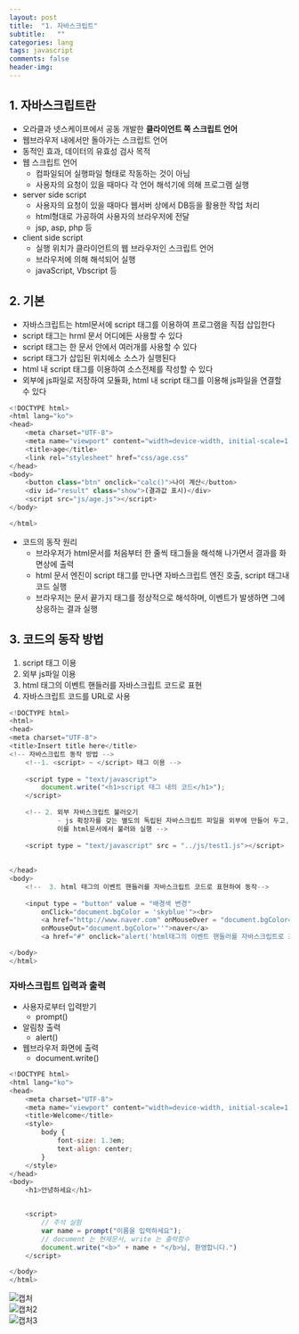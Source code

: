 ```yaml
---
layout: post
title:  "1. 자바스크립트"
subtitle:   ""
categories: lang
tags: javascript
comments: false
header-img: 
---
```


## 1. 자바스크립트란

- 오라클과 넷스케이프에서 공동 개발한 **클라이언트 쪽 스크립트 언어**
- 웹브라우저 내에서만 돌아가는 스크립트 언어
- 동적인 효과, 데이터의 유효성 검사 목적
- 웹 스크립트 언어
    - 컴파일되어 실행파일 형태로 작동하는 것이 아님
    - 사용자의 요청이 있을 때마다 각 언어 해석기에 의해 프로그램 실행
- server side script
    - 사용자의 요청이 있을 때마다 웹서버 상에서 DB등을 활용한 작업 처리
    - html형대로 가공하여 사용자의 브라우저에 전달
    - jsp, asp, php 등
- client side script
    - 실행 위치가 클라이언트의 웹 브라우저인 스크립트 언어
    - 브라우저에 의해 해석되어 실행
    - javaScript, Vbscript 등

## 2. 기본

- 자바스크립트는 html문서에 script 태그를 이용하여 프로그램을 직접 삽입한다
- script 태그는 hrml 문서 어디에든 사용할 수 있다
- script 태그는 한 문서 안에서 여러개를 사용할 수 있다
- script 태그가 삽입된 위치에소 소스가 실행된다
- html 내 script 태그를 이용하여 소스전체를 작성할 수 있다
- 외부에 js파일로 저장하여 모듈화, html 내 script 태그를 이용해 js파일을 연결할 수 있다



```javascript
<!DOCTYPE html>
<html lang="ko">
<head>
    <meta charset="UTF-8">
    <meta name="viewport" content="width=device-width, initial-scale=1.0">
    <title>age</title>
    <link rel="stylesheet" href="css/age.css"
</head>
<body>
    <button class="btn" onclick="calc()">나이 계산</button>
    <div id="result" class="show">(결과값 표시)</div>
    <script src="js/age.js"></script>
</body>

</html>
```

- 코드의 동작 원리
    - 브라우저가 html문서를 처음부터 한 줄씩 태그들을 해석해 나가면서 결과를 화면상에 출력
    - html 문서 엔진이 script 태그를 만나면 자바스크립트 엔진 호출, script 태그내 코드 실행
    - 브라우저는 문서 끝가지 태그를 정상적으로 해석하며, 이벤트가 발생하면 그에 상응하는 결과 실행

## 3. 코드의 동작 방법
1. script 태그 이용
2. 외부 js파일 이용
3. html 태그의 이벤트 핸들러를 자바스크립트 코드로 표현
4. 자바스크립트 코드를 URL로 사용   

```javascript
<!DOCTYPE html>
<html>
<head>
<meta charset="UTF-8">
<title>Insert title here</title>
<!-- 자바스크립트 동작 방법 -->
	<!--1. <script> ~ </script> 태그 이용 -->
	
	<script type = "text/javascript">
		document.write("<h1>script 태그 내의 코드</h1>");
	</script>
	
	<!-- 2. 외부 자바스크립트 불러오기
			- js 확장자를 갖는 별도의 독립된 자바스크립트 파일을 외부에 만들어 두고,
			이를 html문서에서 불러와 실행 -->
	
	<script type = "text/javascript" src = "../js/test1.js"></script>
		
	
</head>
<body>
	<!--  3. html 태그의 이벤트 핸들러를 자바스크립트 코드로 표현하여 동작-->
	
	<input type = "button" value = "배경색 변경"
		onClick="document.bgColor = 'skyblue'"><br>
		<a href="http://www.naver.com" onMouseOver = "document.bgColor='green'"
		onMouseOut="document.bgColor=''">naver</a>
		<a href="#" onclick="alert('html태그의 이벤트 핸들러를 자바스크립트로 표현')">메세지 띄우기</a>

</body>
</html>
```

### 자바스크립트 입력과 출력 
- 사용자로부터 입력받기
    - prompt()
- 알림창 출력
    - alert()
- 웹브라우저 화면에 출력
    - document.write()   


```javascript
<!DOCTYPE html>
<html lang="ko">
<head>
    <meta charset="UTF-8">
    <meta name="viewport" content="width=device-width, initial-scale=1.0">
    <title>Welcome</title>
    <style>
        body {
            font-size: 1.3em;
            text-align: center;
        }
    </style>
</head>
<body>
    <h1>안녕하세요</h1>


    <script>
        // 주석 실험
        var name = prompt("이름을 입력하세요");
        // document 는 현재문서, write 는 출력함수
        document.write("<b>" + name + "</b>님, 환영합니다.")
    </script>

</body>
</html>
```

![캡처](https://user-images.githubusercontent.com/99188096/162602371-3bd55820-9a06-4d18-a740-f6353ce8103f.PNG)   
![캡처2](https://user-images.githubusercontent.com/99188096/162602488-e11ecb5b-3418-4694-b515-0f113c8db373.PNG)   
![캡처3](https://user-images.githubusercontent.com/99188096/162602493-cf4666bb-cf1a-4a72-b4af-9e03b88a644a.PNG)





